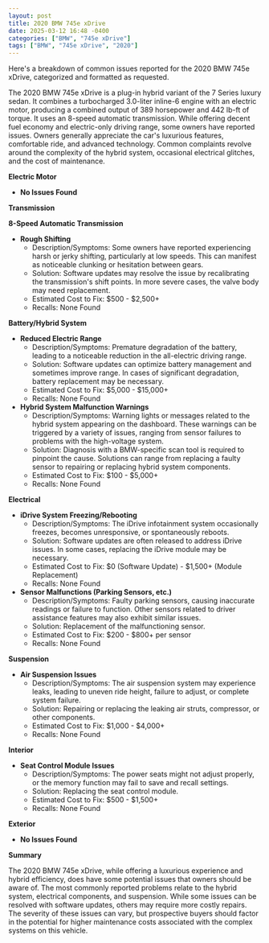 ```yaml
---
layout: post
title: 2020 BMW 745e xDrive
date: 2025-03-12 16:48 -0400
categories: ["BMW", "745e xDrive"]
tags: ["BMW", "745e xDrive", "2020"]
---
```

Here's a breakdown of common issues reported for the 2020 BMW 745e xDrive, categorized and formatted as requested.

The 2020 BMW 745e xDrive is a plug-in hybrid variant of the 7 Series luxury sedan. It combines a turbocharged 3.0-liter inline-6 engine with an electric motor, producing a combined output of 389 horsepower and 442 lb-ft of torque. It uses an 8-speed automatic transmission. While offering decent fuel economy and electric-only driving range, some owners have reported issues. Owners generally appreciate the car's luxurious features, comfortable ride, and advanced technology. Common complaints revolve around the complexity of the hybrid system, occasional electrical glitches, and the cost of maintenance.

**Electric Motor**

*   **No Issues Found**

**Transmission**

**8-Speed Automatic Transmission**
*   **Rough Shifting**
    *   Description/Symptoms: Some owners have reported experiencing harsh or jerky shifting, particularly at low speeds. This can manifest as noticeable clunking or hesitation between gears.
    *   Solution: Software updates may resolve the issue by recalibrating the transmission's shift points. In more severe cases, the valve body may need replacement.
    *   Estimated Cost to Fix: $500 - $2,500+
    *   Recalls: None Found

**Battery/Hybrid System**

*   **Reduced Electric Range**
    *   Description/Symptoms: Premature degradation of the battery, leading to a noticeable reduction in the all-electric driving range.
    *   Solution: Software updates can optimize battery management and sometimes improve range. In cases of significant degradation, battery replacement may be necessary.
    *   Estimated Cost to Fix: $5,000 - $15,000+
    *   Recalls: None Found
*   **Hybrid System Malfunction Warnings**
    *   Description/Symptoms: Warning lights or messages related to the hybrid system appearing on the dashboard. These warnings can be triggered by a variety of issues, ranging from sensor failures to problems with the high-voltage system.
    *   Solution: Diagnosis with a BMW-specific scan tool is required to pinpoint the cause. Solutions can range from replacing a faulty sensor to repairing or replacing hybrid system components.
    *   Estimated Cost to Fix: $100 - $5,000+
    *   Recalls: None Found

**Electrical**

*   **iDrive System Freezing/Rebooting**
    *   Description/Symptoms: The iDrive infotainment system occasionally freezes, becomes unresponsive, or spontaneously reboots.
    *   Solution: Software updates are often released to address iDrive issues. In some cases, replacing the iDrive module may be necessary.
    *   Estimated Cost to Fix: $0 (Software Update) - $1,500+ (Module Replacement)
    *   Recalls: None Found
*   **Sensor Malfunctions (Parking Sensors, etc.)**
    *   Description/Symptoms: Faulty parking sensors, causing inaccurate readings or failure to function. Other sensors related to driver assistance features may also exhibit similar issues.
    *   Solution: Replacement of the malfunctioning sensor.
    *   Estimated Cost to Fix: $200 - $800+ per sensor
    *   Recalls: None Found

**Suspension**

*   **Air Suspension Issues**
    *   Description/Symptoms: The air suspension system may experience leaks, leading to uneven ride height, failure to adjust, or complete system failure.
    *   Solution: Repairing or replacing the leaking air struts, compressor, or other components.
    *   Estimated Cost to Fix: $1,000 - $4,000+
    *   Recalls: None Found

**Interior**

*   **Seat Control Module Issues**
    *   Description/Symptoms: The power seats might not adjust properly, or the memory function may fail to save and recall settings.
    *   Solution: Replacing the seat control module.
    *   Estimated Cost to Fix: $500 - $1,500+
    *   Recalls: None Found

**Exterior**

*   **No Issues Found**

**Summary**

The 2020 BMW 745e xDrive, while offering a luxurious experience and hybrid efficiency, does have some potential issues that owners should be aware of. The most commonly reported problems relate to the hybrid system, electrical components, and suspension. While some issues can be resolved with software updates, others may require more costly repairs. The severity of these issues can vary, but prospective buyers should factor in the potential for higher maintenance costs associated with the complex systems on this vehicle.

